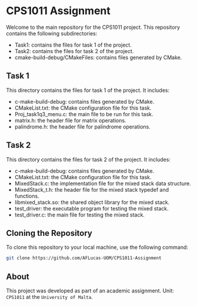 # CPS1011 Assignment

Welcome to the main repository for the CPS1011 project. This repository contains the following subdirectories:

- Task1: contains the files for task 1 of the project.
- Task2: contains the files for task 2 of the project.
- cmake-build-debug/CMakeFiles: contains files generated by CMake.

## Task 1

This directory contains the files for task 1 of the project. It includes:

- c-make-build-debug: contains files generated by CMake.
- CMakeList.txt: the CMake configuration file for this task.
- Proj_task1q3_menu.c: the main file to be run for this task.
- matrix.h: the header file for matrix operations.
- palindrome.h: the header file for palindrome operations.

## Task 2

This directory contains the files for task 2 of the project. It includes:

- c-make-build-debug: contains files generated by CMake.
- CMakeList.txt: the CMake configuration file for this task.
- MixedStack.c: the implementation file for the mixed stack data structure.
- MixedStack_t.h: the header file for the mixed stack typedef and functions.
- libmixed_stack.so: the shared object library for the mixed stack.
- test_driver: the executable program for testing the mixed stack.
- test_driver.c: the main file for testing the mixed stack.

## Cloning the Repository

To clone this repository to your local machine, use the following command:
```bash
git clone https://github.com/AFLucas-UOM/CPS1011-Assignment
```

## About

This project was developed as part of an academic assignment. Unit: `CPS1011` at the `University of Malta`.

